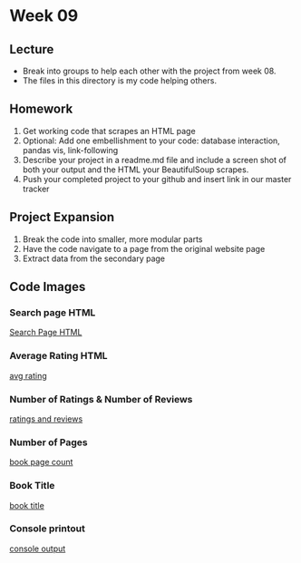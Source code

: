 # Week 09

## Lecture
* Break into groups to help each other with the project from week 08.
* The files in this directory is my code helping others.

## Homework
1. Get working code that scrapes an HTML page
2. Optional: Add one embellishment to your code: database interaction, pandas vis, link-following
3. Describe your project in a readme.md file and include a screen shot of both your output and the HTML your BeautifulSoup scrapes. 
4. Push your completed project to your github and insert link in our master tracker 

## Project Expansion
1. Break the code into smaller, more modular parts
2. Have the code navigate to a page from the original website page
3. Extract data from the secondary page

## Code Images
### Search page HTML
[Search Page HTML](https://raw.githubusercontent.com/brandyn-gilbert/dat129_ccac/master/Week%2009/HTML_search_page.PNG)

### Average Rating HTML
[avg rating](https://raw.githubusercontent.com/brandyn-gilbert/dat129_ccac/master/Week%2009/HTML_avg_rating.PNG)

### Number of Ratings & Number of Reviews
[ratings and reviews](https://raw.githubusercontent.com/brandyn-gilbert/dat129_ccac/master/Week%2009/HTML_rating_review.PNG)

### Number of Pages
[book page count](https://raw.githubusercontent.com/brandyn-gilbert/dat129_ccac/master/Week%2009/HTML_page_count.PNG)

### Book Title
[book title](https://raw.githubusercontent.com/brandyn-gilbert/dat129_ccac/master/Week%2009/HTML_title.PNG)


### Console printout
[console output]()
